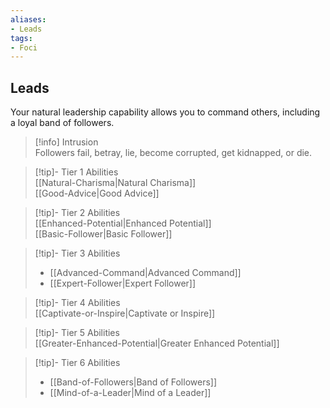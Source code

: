 ```yaml
---
aliases:
- Leads
tags:
- Foci
---
```


  
## Leads  
Your natural leadership capability allows you to command others, including a loyal band of followers.  
 >[!info] Intrusion  
>Followers fail, betray, lie, become corrupted, get kidnapped, or die.   

>[!tip]- Tier 1 Abilities  
>[[Natural-Charisma|Natural Charisma]]  
>[[Good-Advice|Good Advice]]  

>[!tip]- Tier 2 Abilities  
>[[Enhanced-Potential|Enhanced Potential]]  
>[[Basic-Follower|Basic Follower]]  

>[!tip]- Tier 3 Abilities  
>- [[Advanced-Command|Advanced Command]]  
>- [[Expert-Follower|Expert Follower]]  

>[!tip]- Tier 4 Abilities  
>[[Captivate-or-Inspire|Captivate or Inspire]]  

>[!tip]- Tier 5 Abilities  
>[[Greater-Enhanced-Potential|Greater Enhanced Potential]]  

>[!tip]- Tier 6 Abilities  
>- [[Band-of-Followers|Band of Followers]]  
>- [[Mind-of-a-Leader|Mind of a Leader]]